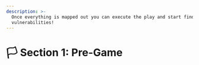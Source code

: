 ```yaml
---
description: >-
  Once everything is mapped out you can execute the play and start finding
  vulnerabilities!
---
```


# 🏳 Section 1: Pre-Game


